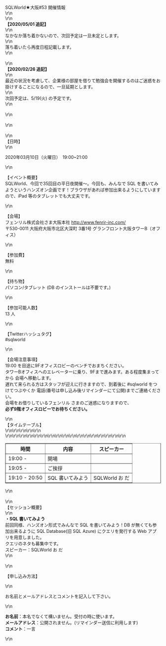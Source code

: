 <div>SQLWorld★大阪#53 開催情報</div>\r\n<div></div>\r\n<div><strong>【2020/05/01 追記】</strong>&nbsp;</div>\r\n<div><span
        style=\"color: #ff0000;\">なかなか落ち着かないので、次回予定は一旦未定とします。&nbsp; &nbsp;</span></div>\r\n<div><span style=\"color:
        #ff0000;\">落ち着いたら再度日程記載します。&nbsp;&nbsp;</span></div>\r\n<div><span style=\"color: #ff0000;\"><br /></span></div>
\r\n<div><strong>【2020/02/26 追記】</strong></div>\r\n<div><span style=\"color:
        #ff0000;\">最近の状況を考慮して、企業様の部屋を借りて勉強会を開催するのはご迷惑をお掛けすることになるので、一旦延期とします。&nbsp;&nbsp;</span></div>\r\n<div><span
        style=\"text-decoration: line-through;\"><span style=\"color: #ff0000;\">次回予定は、5/19(火)
            の予定です。&nbsp;</span></span></div>\r\n<div><span style=\"color: #ff0000;\">&nbsp;</span></div>\r\n<div><span
        style=\"color: #ff0000;\"><br /></span></div>\r\n<div>&nbsp;</div>\r\n<div><span>【日時】</span></div>\r\n<p>
    2020年03月10日（火曜日）　19:00~21:00</p>\r\n<p>【イベント概要】<br />SQLWorld、今回で35回目の平日夜開催～。今回も、みんなで SQL
    を書いてみようというハンズオン企画です！ブラウザがあれば参加出来るようにしていますので、iPad 等のタブレットでも大丈夫です。</p>\r\n<p>【会場】<br />フェンリル株式会社さま大阪本社&nbsp;<a
        href=\"http://www.fenrir-inc.com/\">http://www.fenrir-inc.com/</a><br />〒530-0011 大阪府大阪市北区大深町 3番1号
    グランフロント大阪タワーB（オフィス）</p>\r\n<p>【参加費】<br />無料</p>\r\n<p>【持ち物】<br />パソコン/タブレット (DB のインストールは不要です。)</p>\r\n<p>
    【参加可能人数】<br />13 人</p>\r\n<p>【Twitterハッシュタグ】<br />#sqlworld</p>\r\n<p>【会場注意事項】<br />19:00
    を目途に9Fオフィスロビーのベンチでおまちください。<br />タワーBオフィスへのエレベーターに乗り、9Fまで進みます。ある程度集まってから 会場へ移動します。<br />遅れて来られる方はスタッフが迎えに行きますので、到着後に
    #sqlworld をつけてつぶやくか 電話(番号は申し込み後リマインダーにて公開)までご連絡ください。<br />会場をお借りしているフェンリル
    さまのご迷惑になりますので、<br /><span><strong>必ず9階オフィスロビーでお待ちください。</strong></span></p>\r\n<div>【タイムテーブル】</div>\r\n<table
    border=\"1\">\r\n<tbody>\r\n<tr>\r\n<th>時間</th>
            <th>内容</th>
            <th>スピーカー</th>\r\n
        </tr>\r\n<tr>\r\n<td>19:00 -</td>\r\n<td>開場</td>\r\n<td>&nbsp;</td>\r\n</tr>\r\n<tr>\r\n<td>19:05 -</td>\r\n<td>
                ご挨拶</td>\r\n<td>&nbsp;</td>\r\n</tr>\r\n<tr>\r\n<td>19:10 - 20:50</td>\r\n<td>SQL 書いてみよう</td>\r\n<td>
                SQLWorld お だ</td>\r\n</tr>\r\n</tbody>\r\n</table>\r\n<div>&nbsp;</div>\r\n<div>【セッション概要】</div>\r\n<div>
    <strong>・SQL 書いてみよう</strong><br />前回同様、ハンズオン形式でみんなで SQL を書いてみよう！DB が無くても参加出来るように SQL Database(旧 SQL Azure) にクエリを発行する
    Web アプリを用意しました。<br />クエリのネタも募集中です。<br />スピーカー：SQLWorld お だ</div>\r\n<div>&nbsp;</div>\r\n<p>【申し込み方法】</p>\r\n<p>
    お名前とメールアドレスとコメントを記入して下さい。</p>\r\n<p>
    <strong>お名前</strong>：本名でなくて構いません。受付の時に使います。<br /><strong>メールアドレス</strong>：公開されません。(リマインダー送信に利用します)<br /><strong>コメント</strong>：一言
</p>\r\n<p>&nbsp;</p>